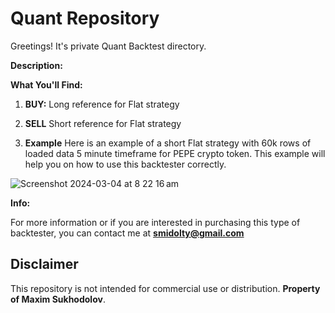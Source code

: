 # Quant  Repository

Greetings! It's private Quant Backtest directory. 

**Description:**

**What You'll Find:**

1. **BUY:** Long reference for Flat strategy

2. **SELL** Short reference for Flat strategy

3. **Example** Here is an example of a short Flat strategy with 60k rows of loaded data 5 minute timeframe for PEPE crypto token. This example will help you on how to use this backtester correctly.
   
![Screenshot 2024-03-04 at 8 22 16 am](https://github.com/smidolt/Quant/assets/103376685/f15dbd19-519b-4aed-b5f6-e58da2a11622)

**Info:**

For more information or if you are interested in purchasing this type of backtester, you can contact me at **smidolty@gmail.com** 

## Disclaimer
This repository is not intended for commercial use or distribution. **Property of Maxim Sukhodolov**. 




